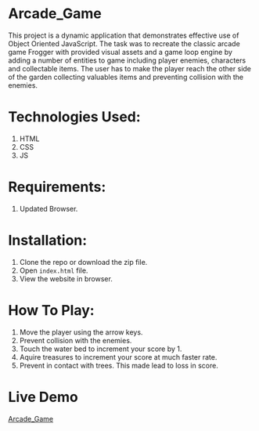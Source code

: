# Arcade_Game
This project is a dynamic application that demonstrates effective use of Object Oriented JavaScript. The task was to recreate the classic arcade game Frogger with provided visual assets and a game loop engine by adding a number of entities to game including player enemies, characters and collectable items. The user has to make the player reach the other side of the garden collecting valuables items and preventing collision with the enemies.

# Technologies Used:

 1. HTML
 2. CSS
 3. JS

# Requirements:

 1. Updated Browser.

# Installation:

 1. Clone the repo or download the zip file.
 2. Open `index.html` file.
 3. View the website in browser.

# How To Play:

 1. Move the player using the arrow keys.
 2. Prevent collision with the enemies.
 3. Touch the water bed to increment your score by 1.
 4. Aquire treasures to increment your score at much faster rate.
 5. Prevent in contact with trees. This made lead to loss in score.

# Live Demo
[Arcade_Game](https://shubhamsapra97.github.io/Arcade_Game/)

